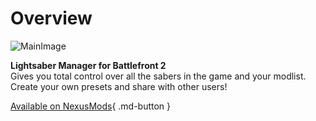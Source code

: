 # Overview

![MainImage](https://staticdelivery.nexusmods.com/mods/2229/images/16/16-1695071631-1985452097.png)

**Lightsaber Manager for Battlefront 2**  
Gives you total control over all the sabers in the game and your modlist.  
Create your own presets and share with other users!

[Available on NexusMods](https://www.nexusmods.com/starwarsbattlefront22017/mods/16){ .md-button }